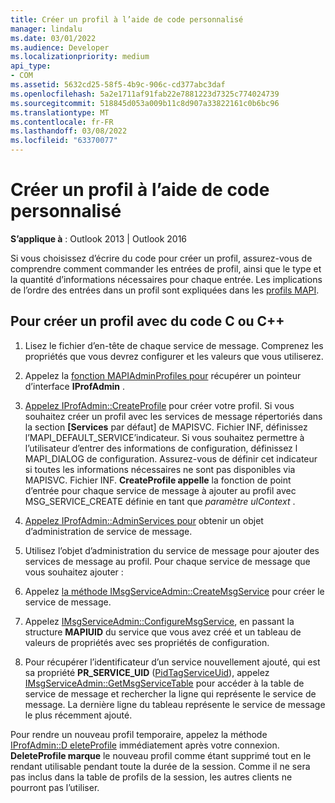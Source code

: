 ```yaml
---
title: Créer un profil à l’aide de code personnalisé
manager: lindalu
ms.date: 03/01/2022
ms.audience: Developer
ms.localizationpriority: medium
api_type:
- COM
ms.assetid: 5632cd25-58f5-4b9c-906c-cd377abc3daf
ms.openlocfilehash: 5a2e1711af91fab22e7881223d7325c774024739
ms.sourcegitcommit: 518845d053a009b11c8d907a33822161c0b6bc96
ms.translationtype: MT
ms.contentlocale: fr-FR
ms.lasthandoff: 03/08/2022
ms.locfileid: "63370077"
---
```

# <a name="create-a-profile-by-using-custom-code"></a>Créer un profil à l’aide de code personnalisé
  
**S’applique à** : Outlook 2013 | Outlook 2016
  
Si vous choisissez d’écrire du code pour créer un profil, assurez-vous de comprendre comment commander les entrées de profil, ainsi que le type et la quantité d’informations nécessaires pour chaque entrée. Les implications de l’ordre des entrées dans un profil sont expliquées dans les [profils MAPI](mapi-profiles.md).
  
## <a name="to-create-a-profile-with-c-or-c-code"></a>Pour créer un profil avec du code C ou C++
  
1. Lisez le fichier d’en-tête de chaque service de message. Comprenez les propriétés que vous devrez configurer et les valeurs que vous utiliserez.

1. Appelez la [fonction MAPIAdminProfiles pour](mapiadminprofiles.md) récupérer un pointeur d’interface **IProfAdmin** .

1. [Appelez IProfAdmin::CreateProfile](iprofadmin-createprofile.md) pour créer votre profil. Si vous souhaitez créer un profil avec les services de message répertoriés dans la section **[Services** par défaut] de MAPISVC. Fichier INF, définissez l’MAPI_DEFAULT_SERVICE’indicateur. Si vous souhaitez permettre à l’utilisateur d’entrer des informations de configuration, définissez l MAPI_DIALOG de configuration. Assurez-vous de définir cet indicateur si toutes les informations nécessaires ne sont pas disponibles via MAPISVC. Fichier INF. **CreateProfile appelle** la fonction de point d’entrée pour chaque service de message à ajouter au profil avec MSG_SERVICE_CREATE définie en tant que _paramètre ulContext_ .

1. [Appelez IProfAdmin::AdminServices pour](iprofadmin-adminservices.md) obtenir un objet d’administration de service de message.

1. Utilisez l’objet d’administration du service de message pour ajouter des services de message au profil. Pour chaque service de message que vous souhaitez ajouter :

1. Appelez [la méthode IMsgServiceAdmin::CreateMsgService](imsgserviceadmin-createmsgservice.md) pour créer le service de message.

1. Appelez [IMsgServiceAdmin::ConfigureMsgService](imsgserviceadmin-configuremsgservice.md), en passant la structure **MAPIUID** du service que vous avez créé et un tableau de valeurs de propriétés avec ses propriétés de configuration.

1. Pour récupérer l’identificateur d’un service nouvellement ajouté, qui est sa propriété **PR_SERVICE_UID** ([PidTagServiceUid](pidtagserviceuid-canonical-property.md)), appelez [IMsgServiceAdmin::GetMsgServiceTable](imsgserviceadmin-getmsgservicetable.md) pour accéder à la table de service de message et rechercher la ligne qui représente le service de message. La dernière ligne du tableau représente le service de message le plus récemment ajouté.

Pour rendre un nouveau profil temporaire, appelez la méthode [IProfAdmin::D eleteProfile](iprofadmin-deleteprofile.md) immédiatement après votre connexion. **DeleteProfile marque** le nouveau profil comme étant supprimé tout en le rendant utilisable pendant toute la durée de la session. Comme il ne sera pas inclus dans la table de profils de la session, les autres clients ne pourront pas l’utiliser.
  